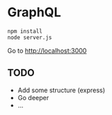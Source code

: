 # GraphQL

```
npm install
node server.js
```
Go to [http://localhost:3000](http://localhost:3000)


## TODO
- Add some structure (express)
- Go deeper
- ...
